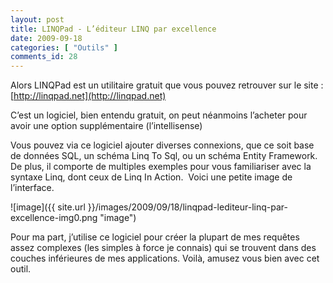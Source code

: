 ```yaml
---
layout: post
title: LINQPad - L’éditeur LINQ par excellence
date: 2009-09-18
categories: [ "Outils" ]
comments_id: 28 
---
```


Alors LINQPad est un utilitaire gratuit que vous pouvez retrouver sur le site : [http://linqpad.net](http://linqpad.net)

C’est un logiciel, bien entendu gratuit, on peut néanmoins l’acheter pour avoir une option supplémentaire (l’intellisense)

Vous pouvez via ce logiciel ajouter diverses connexions, que ce soit base de données SQL, un schéma Linq To Sql, ou un schéma Entity Framework. De plus, il comporte de multiples exemples pour vous familiariser avec la syntaxe Linq, dont ceux de Linq In Action.  Voici une petite image de l’interface.

![image]({{ site.url }}/images/2009/09/18/linqpad-lediteur-linq-par-excellence-img0.png "image")

Pour ma part, j’utilise ce logiciel pour créer la plupart de mes requêtes assez complexes (les simples à force je connais) qui se trouvent dans des couches inférieures de mes applications. Voilà, amusez vous bien avec cet outil.
